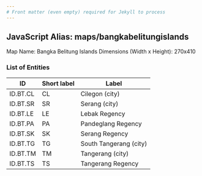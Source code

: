 ```yaml
---
# Front matter (even empty) required for Jekyll to process
---
```


## JavaScript Alias: maps/bangkabelitungislands

Map Name: Bangka Belitung Islands
Dimensions (Width x Height): 270x410





### List of Entities

ID | Short label | Label
---|---|---|
ID.BT.CL|CL|Cilegon (city)
ID.BT.SR|SR|Serang (city)
ID.BT.LE|LE|Lebak Regency
ID.BT.PA|PA|Pandeglang Regency
ID.BT.SK|SK|Serang Regency
ID.BT.TG|TG|South Tangerang (city)
ID.BT.TM|TM|Tangerang (city)
ID.BT.TS|TS|Tangerang Regency